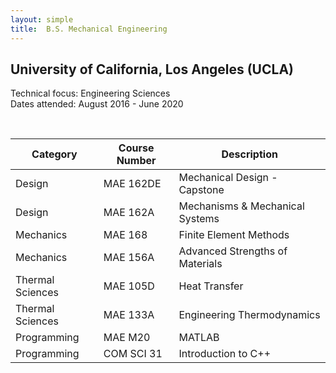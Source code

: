 ```yaml
---
layout: simple
title:  B.S. Mechanical Engineering
---
```

## University of California, Los Angeles (UCLA) 
Technical focus: Engineering Sciences <br>
Dates attended: August 2016 - June 2020

<br>

| Category         	| Course Number 	| Description                     	|
|------------------	|---------------	|---------------------------------	|
| Design           	| MAE 162DE     	| Mechanical Design - Capstone    	|
| Design           	| MAE 162A      	| Mechanisms & Mechanical Systems 	|
| Mechanics        	| MAE 168       	| Finite Element Methods          	|
| Mechanics        	| MAE 156A      	| Advanced Strengths of Materials 	|
| Thermal Sciences 	| MAE 105D      	| Heat Transfer                   	|
| Thermal Sciences 	| MAE 133A      	| Engineering Thermodynamics      	|
| Programming      	| MAE M20       	| MATLAB                          	|
| Programming      	| COM SCI 31    	| Introduction to C++             	|